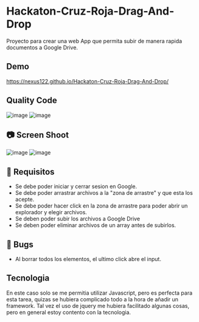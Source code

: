 # Hackaton-Cruz-Roja-Drag-And-Drop
Proyecto para crear una web App que permita subir de manera rapida documentos a Google Drive.
## Demo
https://nexus122.github.io/Hackaton-Cruz-Roja-Drag-And-Drop/

## Quality Code
![image](https://www.codefactor.io/repository/github/nexus122/hackaton-cruz-roja-drag-and-drop/badge)
![image](https://user-images.githubusercontent.com/22988550/174480307-d9ded864-90e2-40f5-acbd-e9a74c216478.png)


## 📷 Screen Shoot
![image](https://user-images.githubusercontent.com/22988550/174437639-938b4266-1efb-40ee-8a90-04184b1c0aab.png)
![image](https://user-images.githubusercontent.com/22988550/174437844-4ab6c4e4-4c7b-4d1c-9587-bc6fcbddd9f0.png)

## 🔷 Requisitos
- Se debe poder iniciar y cerrar sesion en Google.
- Se debe poder arrastrar archivos a la "zona de arrastre" y que esta los acepte.
- Se debe poder hacer click en la zona de arrastre para poder abrir un explorador y elegir archivos.
- Se deben poder subir los archivos a Google Drive
- Se deben poder eliminar archivos de un array antes de subirlos.

## 🐛 Bugs
- Al borrar todos los elementos, el ultimo click abre el input.

## Tecnologia
En este caso solo se me permitia utilizar Javascript, pero es perfecta para esta tarea, quizas se hubiera complicado todo a la hora de añadir un framework.
Tal vez el uso de jquery me hubiera facilitado algunas cosas, pero en general estoy contento con la tecnologia.
